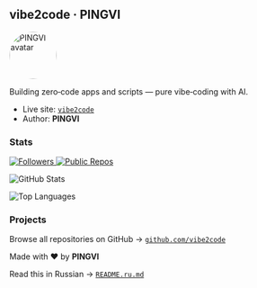 ## vibe2code · PINGVI

<p align="left">
  <img src="https://avatars.githubusercontent.com/u/222844068?v=" alt="PINGVI avatar" width="84" height="84" style="border-radius:50%" />
</p>

Building zero‑code apps and scripts — pure vibe‑coding with AI.

- Live site: [`vibe2code`](https://github.com/vibe2code/)
- Author: **PINGVI**

### Stats

<p>
  <a href="https://github.com/vibe2code?tab=followers">
    <img alt="Followers" src="https://img.shields.io/github/followers/vibe2code?style=for-the-badge&logo=github" />
  </a>
  <a href="https://github.com/vibe2code?tab=repositories">
    <img alt="Public Repos" src="https://img.shields.io/badge/dynamic/json?url=https%3A%2F%2Fapi.github.com%2Fusers%2Fvibe2code&query=%24.public_repos&label=Repos&style=for-the-badge" />
  </a>
</p>

<p>
  <img src="https://github-readme-stats.vercel.app/api?username=vibe2code&show_icons=true&theme=transparent" alt="GitHub Stats" />
</p>

<p>
  <img src="https://github-readme-stats.vercel.app/api/top-langs/?username=vibe2code&layout=compact&theme=transparent" alt="Top Languages" />
</p>

### Projects

Browse all repositories on GitHub → [`github.com/vibe2code`](https://github.com/vibe2code?tab=repositories)

Made with ❤️ by **PINGVI**

Read this in Russian → [`README.ru.md`](./README.ru.md)


